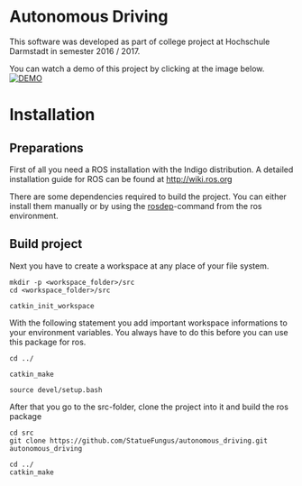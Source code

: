 # Autonomous Driving

This software was developed as part of college project at Hochschule Darmstadt in semester 2016 / 2017.

You can watch a demo of this project by clicking at the image below.
[![DEMO](http://img.youtube.com/vi/xFgdFPT1Wlw/0.jpg)](https://www.youtube.com/watch?v=xFgdFPT1Wlw)


# Installation

## Preparations

First of all you need a ROS installation with the Indigo distribution.
A detailed installation guide for ROS can be found at http://wiki.ros.org

There are some dependencies required to build the project.
You can either install them manually or by using the [rosdep](http://wiki.ros.org/rosdep)-command from the ros environment. 

## Build project

Next you have to create a workspace at any place of your file system. 

```shell
mkdir -p <workspace_folder>/src
cd <workspace_folder>/src

catkin_init_workspace
```

With the following statement you add important workspace informations to your environment variables. You always have to do this before you can use this package for ros. 

```shell
cd ../

catkin_make

source devel/setup.bash
```

After that you go to the src-folder, clone the project into it and build the ros package
```shell
cd src
git clone https://github.com/StatueFungus/autonomous_driving.git autonomous_driving

cd ../
catkin_make
```

